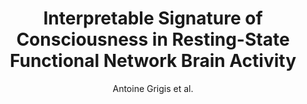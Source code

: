 ---
cat: gaia
subcat: platform
bestof: false
author: Antoine Grigis et al.
title: Interpretable Signature of Consciousness in Resting-State Functional Network Brain Activity
year: 2022
type: inproceedings
booktitle: International Conference on Medical Image Computing and Computer-Assisted Intervention
---